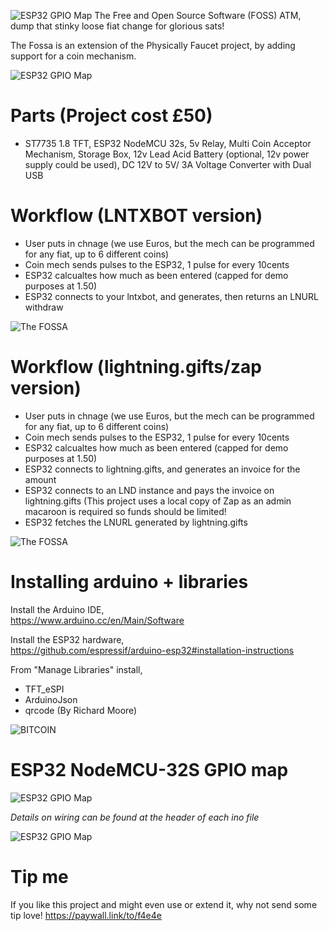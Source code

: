 
![ESP32 GPIO Map](https://i.imgur.com/djuJF6L.png)
The Free and Open Source Software (FOSS) ATM, dump that stinky loose fiat change for glorious sats!

The Fossa is an extension of the Physically Faucet project, by adding support for a coin mechanism.

![ESP32 GPIO Map](https://i.imgur.com/aHgQsTC.jpg)

# Parts (Project cost £50)
- ST7735 1.8 TFT, ESP32 NodeMCU 32s, 5v Relay, Multi Coin Acceptor Mechanism, Storage Box, 12v Lead Acid Battery (optional, 12v power supply could be used), DC 12V to 5V/ 3A Voltage Converter with Dual USB 

# Workflow (LNTXBOT version)
- User puts in chnage (we use Euros, but the mech can be programmed for any fiat, up to 6 different coins)
- Coin mech sends pulses to the ESP32, 1 pulse for every 10cents
- ESP32 calcualtes how much as been entered (capped for demo purposes at 1.50)
- ESP32 connects to your lntxbot, and generates, then returns an LNURL withdraw

![The FOSSA](https://i.imgur.com/DVF2Hwq.png)

# Workflow (lightning.gifts/zap version)
- User puts in chnage (we use Euros, but the mech can be programmed for any fiat, up to 6 different coins)
- Coin mech sends pulses to the ESP32, 1 pulse for every 10cents
- ESP32 calcualtes how much as been entered (capped for demo purposes at 1.50)
- ESP32 connects to lightning.gifts, and generates an invoice for the amount
- ESP32 connects to an LND instance and pays the invoice on lightning.gifts (This project uses a local copy of Zap as an admin macaroon is required so funds should be limited!
- ESP32 fetches the LNURL generated by lightning.gifts 

![The FOSSA](https://i.imgur.com/ehiinaS.png)


# Installing arduino + libraries

Install the Arduino IDE,<br>
https://www.arduino.cc/en/Main/Software

Install the ESP32 hardware,<br>
https://github.com/espressif/arduino-esp32#installation-instructions

From "Manage Libraries" install,<br>
- TFT_eSPI
- ArduinoJson
- qrcode (By Richard Moore)

![BITCOIN](https://i.imgur.com/mCfnhZN.png)

# ESP32 NodeMCU-32S GPIO map

![ESP32 GPIO Map](https://i.imgur.com/LwJA5ms.png)


*Details on wiring can be found at the header of each ino file*

![ESP32 GPIO Map](https://i.imgur.com/PLP3YBG.jpg)

# Tip me
If you like this project and might even use or extend it, why not send some tip love!
https://paywall.link/to/f4e4e
